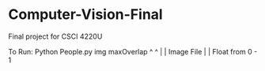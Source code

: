 # Computer-Vision-Final
Final project for CSCI 4220U

To Run:
Python People.py img maxOverlap
                  ^      ^
                  |      |
            Image File   |
                         |
                    Float from 0 - 1

